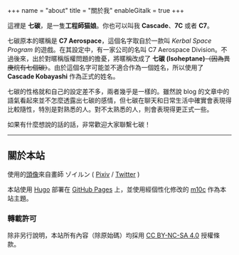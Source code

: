+++
name = "about"
title = "關於我"
enableGitalk = true
+++

這裡是 **七碳**，是一隻**工程師猫娘**。你也可以叫我 **Cascade**、**7C** 或者 **C7**。

七碳原本的暱稱是 **C7 Aerospace**，這個名字取自於一款叫 *Kerbal Space Program* 的遊戲。在其設定中，有一家公司的名叫 C7 Aerospace Division。不過後來，出於對暱稱版權問題的擔憂，將暱稱改成了 **七碳 (Isoheptane)**~~（因為異庚烷有七個碳）~~。由於這個名字可能並不適合作為一個姓名，所以使用了 **Cascade Kobayashi** 作為正式的姓名。

七碳的性格就和自己的設定差不多，兩者幾乎是一樣的。雖然說 blog 的文章中的語氣看起來並不怎麼透露出七碳的感情，但七碳在聊天和日常生活中確實會表現得比較隨性，特別是對熟悉的人。對不太熟悉的人，則會表現得更正式一些。

如果有什麼想說的話的話，非常歡迎大家聯繫七碳！

---

## 關於本站
使用的[頭像](https://www.pixiv.net/artworks/96876583)來自畫師 ゾイルン ( [Pixiv](https://www.pixiv.net/users/2882559) / [Twitter](https://twitter.com/Zoirun) )

本站使用 [Hugo](https://gohugo.io/) 部署在 [GitHub Pages](https://pages.github.com/) 上，並使用經個性化修改的 [m10c](https://github.com/vaga/hugo-theme-m10c) 作為本站主題。  
### 轉載許可  
除非另行說明，本站所有內容（除原始碼）均採用 [CC BY-NC-SA 4.0](https://creativecommons.org/licenses/by-nc-sa/4.0/deed.zh) 授權條款。